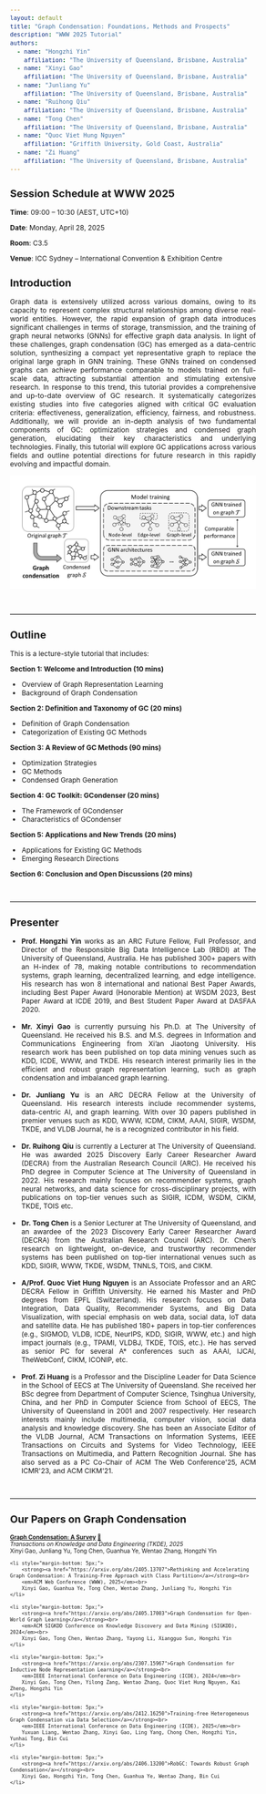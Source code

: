 ```yaml
---
layout: default
title: "Graph Condensation: Foundations, Methods and Prospects"
description: "WWW 2025 Tutorial"
authors:
  - name: "Hongzhi Yin"
    affiliation: "The University of Queensland, Brisbane, Australia"
  - name: "Xinyi Gao"
    affiliation: "The University of Queensland, Brisbane, Australia"
  - name: "Junliang Yu"
    affiliation: "The University of Queensland, Brisbane, Australia"
  - name: "Ruihong Qiu"
    affiliation: "The University of Queensland, Brisbane, Australia"
  - name: "Tong Chen"
    affiliation: "The University of Queensland, Brisbane, Australia"
  - name: "Quoc Viet Hung Nguyen"
    affiliation: "Griffith University, Gold Coast, Australia"
  - name: "Zi Huang"
    affiliation: "The University of Queensland, Brisbane, Australia"
---
```




<style>
  body {
    font-size: 12px; /* 根据需要调整字体大小 */
  }
</style>

## Session Schedule at WWW 2025

**Time**: 09:00 – 10:30 (AEST, UTC+10)

**Date**: Monday, April 28, 2025

**Room**: C3.5

**Venue**: ICC Sydney – International Convention & Exhibition Centre


## Introduction

<div style="text-align: justify;">
Graph data is extensively utilized across various domains, owing to its capacity to represent complex structural relationships among diverse real-world entities. However, the rapid expansion of graph data introduces significant challenges in terms of storage, transmission, and the training of graph neural networks (GNNs) for effective graph data analysis. In light of these challenges, graph condensation (GC) has emerged as a data-centric solution, synthesizing a compact yet representative graph to replace the original large graph in GNN training. These GNNs trained on condensed graphs can achieve performance comparable to models trained on full-scale data, attracting substantial attention and stimulating extensive research.
In response to this trend, this tutorial provides a comprehensive and up-to-date overview of GC research. It systematically categorizes existing studies into five categories aligned with critical GC evaluation criteria: effectiveness, generalization, efficiency, fairness, and robustness. Additionally, we will provide an in-depth analysis of two fundamental components of GC: optimization strategies and condensed graph generation, elucidating their key characteristics and underlying technologies. Finally, this tutorial will explore GC applications across various fields and outline potential directions for future research in this rapidly evolving and impactful domain.
</div>


<p align="center">
<img src="main.jpg" alt="GC" width="750">
</p>

<hr style="border-top: 1px solid #eee; margin: 40px 0 20px 0;">


## Outline

This is a lecture-style tutorial that includes:

**Section 1: Welcome and Introduction (10 mins)**
  - Overview of Graph Representation Learning
  - Background of Graph Condensation

**Section 2: Definition and Taxonomy of GC (20 mins)**
  - Definition of Graph Condensation
  - Categorization of Existing GC Methods

**Section 3: A Review of GC Methods (90 mins)**
  - Optimization Strategies
  - GC Methods
  - Condensed Graph Generation
    
**Section 4: GC Toolkit: GCondenser (20 mins)**
  - The Framework of GCondenser
  - Characteristics of GCondenser

**Section 5: Applications and New Trends (20 mins)**
  - Applications for Existing GC Methods
  - Emerging Research Directions
    
**Section 6: Conclusion and Open Discussions (20 mins)**


<hr style="border-top: 1px solid #eee; margin: 40px 0 20px 0;">


## Presenter

<div style="text-align: justify;">
<ul style="list-style-type: disc; padding-left: 20px;">

<li><strong>Prof. Hongzhi Yin</strong> works as an ARC Future Fellow, Full Professor, and Director of the Responsible Big Data Intelligence Lab (RBDI) at The University of Queensland, Australia. He has published 300+ papers with an H-index of 78, making notable contributions to recommendation systems, graph learning, decentralized learning, and edge intelligence. His research has won 8 international and national Best Paper Awards, including Best Paper Award (Honorable Mention) at WSDM 2023, Best Paper Award at ICDE 2019, and Best Student Paper Award at DASFAA 2020.</li>

<br>
<li><strong>Mr. Xinyi Gao</strong> is currently pursuing his Ph.D. at The University of Queensland. He received his B.S. and M.S. degrees in Information and Communications Engineering from Xi’an Jiaotong University. His research work has been published on top data mining venues such as KDD, ICDE, WWW, and TKDE. His research interest primarily lies in the efficient and robust graph representation learning, such as graph condensation and imbalanced graph learning.</li>
<br>
<li><strong>Dr. Junliang Yu</strong> is an ARC DECRA Fellow at the University of Queensland. His research interests include recommender systems, data-centric AI, and graph learning. With over 30 papers published in premier venues such as KDD, WWW, ICDM, CIKM, AAAI, SIGIR, WSDM, TKDE, and VLDB Journal, he is a recognized contributor in his field.</li>

<br>
<li><strong>Dr. Ruihong Qiu</strong> is currently a Lecturer at The University of Queensland. He was awarded 2025 Discovery Early Career Researcher Award (DECRA) from the Australian Research Council (ARC). He received his PhD degree in Computer Science at The University of Queensland in 2022. His research mainly focuses on recommender systems, graph neural networks, and data science for cross-disciplinary projects, with publications on top-tier venues such as SIGIR, ICDM, WSDM, CIKM, TKDE, TOIS etc.</li>

<br>
<li><strong>Dr. Tong Chen</strong> is a Senior Lecturer at The University of Queensland, and an awardee of the 2023 Discovery Early Career Researcher Award (DECRA) from the Australian Research Council (ARC). Dr. Chen’s research on lightweight, on-device, and trustworthy recommender systems has been published on top-tier international venues such as KDD, SIGIR, WWW, TKDE, WSDM, TNNLS, TOIS, and CIKM. </li>

<br>
<li><strong>A/Prof. Quoc Viet Hung Nguyen</strong> is an Associate Professor and an ARC DECRA Fellow in Griffith University. He earned his Master and PhD degrees from EPFL (Switzerland). His research focuses on Data Integration, Data Quality, Recommender Systems, and Big Data Visualization, with special emphasis on web data, social data, IoT data and satellite data. He has published 180+ papers in top-tier conferences (e.g., SIGMOD, VLDB, ICDE, NeurIPS, KDD, SIGIR, WWW, etc.) and high impact journals (e.g., TPAMI, VLDBJ, TKDE, TOIS, etc.). He has served as senior PC for several A* conferences such as AAAI, IJCAI, TheWebConf, CIKM, ICONIP, etc.</li>

<br>
<li><strong>Prof. Zi Huang</strong> is a Professor and the Discipline Leader for Data Science in the School of EECS at The University of Queensland. She received her BSc degree from Department of Computer Science, Tsinghua University, China, and her PhD in Computer Science from School of EECS, The University of Queensland in 2001 and 2007 respectively. Her research interests mainly include multimedia, computer vision, social data analysis and knowledge discovery. She has been an Associate Editor of the VLDB Journal, ACM Transactions on Information Systems, IEEE Transactions on Circuits and Systems for Video Technology, IEEE Transactions on Multimedia, and Pattern Recognition Journal. She has also served as a PC Co-Chair of ACM The Web Conference'25, ACM ICMR'23, and ACM CIKM'21.</li>

</ul>
</div>

<hr style="border-top: 1px solid #eee; margin: 40px 0 20px 0;">

## Our Papers on Graph Condensation

<ul style="list-style: none; padding-left: 0; font-size: smaller;">
    <li style="margin-bottom: 5px;">
        <strong><a href="https://arxiv.org/abs/2401.11720v2">Graph Condensation: A Survey</a></strong> 
        <a href="https://github.com/XYGaoG/Graph-Condensation-Papers">📖</a><br>
        <em>Transactions on Knowledge and Data Engineering (TKDE), 2025</em><br>
        Xinyi Gao, Junliang Yu, Tong Chen, Guanhua Ye, Wentao Zhang, Hongzhi Yin
    </li>

    <li style="margin-bottom: 5px;">
        <strong><a href="https://arxiv.org/abs/2405.13707">Rethinking and Accelerating Graph Condensation: A Training-Free Approach with Class Partition</a></strong><br>
        <em>ACM Web Conference (WWW), 2025</em><br>
        Xinyi Gao, Guanhua Ye, Tong Chen, Wentao Zhang, Junliang Yu, Hongzhi Yin
    </li>

    <li style="margin-bottom: 5px;">
        <strong><a href="https://arxiv.org/abs/2405.17003">Graph Condensation for Open-World Graph Learning</a></strong><br>
        <em>ACM SIGKDD Conference on Knowledge Discovery and Data Mining (SIGKDD), 2024</em><br>
        Xinyi Gao, Tong Chen, Wentao Zhang, Yayong Li, Xiangguo Sun, Hongzhi Yin
    </li>

    <li style="margin-bottom: 5px;">
        <strong><a href="https://arxiv.org/abs/2307.15967">Graph Condensation for Inductive Node Representation Learning</a></strong><br>
        <em>IEEE International Conference on Data Engineering (ICDE), 2024</em><br>
        Xinyi Gao, Tong Chen, Yilong Zang, Wentao Zhang, Quoc Viet Hung Nguyen, Kai Zheng, Hongzhi Yin
    </li>

    <li style="margin-bottom: 5px;">
        <strong><a href="https://arxiv.org/abs/2412.16250">Training-free Heterogeneous Graph Condensation via Data Selection</a></strong><br>
        <em>IEEE International Conference on Data Engineering (ICDE), 2025</em><br>
        Yuxuan Liang, Wentao Zhang, Xinyi Gao, Ling Yang, Chong Chen, Hongzhi Yin, Yunhai Tong, Bin Cui
    </li>

    <li style="margin-bottom: 5px;">
        <strong><a href="https://arxiv.org/abs/2406.13200">RobGC: Towards Robust Graph Condensation</a></strong><br>
        Xinyi Gao, Hongzhi Yin, Tong Chen, Guanhua Ye, Wentao Zhang, Bin Cui
    </li>
</ul>

